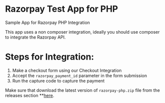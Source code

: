 # Razorpay Test App for PHP
Sample App for Razorpay PHP Integration

This app uses a non composer integration, ideally you should use composer to integrate the Razorpay API.

# Steps for Integration:

1. Make a checkout form using our Checkout Integration
2. Accept the `razorpay_payment_id` parameter in the form submission
3. Run the capture code to capture the payment

Make sure that download the latest version of `razorpay-php.zip` file from
the releases section **[here](https://github.com/razorpay/razorpay-php/releases).
